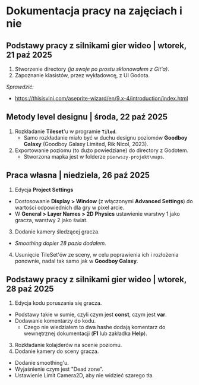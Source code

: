 # Dokumentacja pracy na zajęciach i nie

## Podstawy pracy z silnikami gier wideo | wtorek, 21 paź 2025

1. Stworzenie directory *(ja swoje po prostu sklonowałem z Git'a)*.
2. Zapoznanie klasistów, przez wykładowcę, z UI Godota.

*Sprawdzić:*

- <https://thisisvini.com/aseprite-wizard/en/9.x-4/introduction/index.html>

## Metody level designu | środa, 22 paź 2025

1. Rozkładanie **Tileset**'u w programie **`Tiled`**.
   - Samo rozkładanie miało być w duchu designu poziomów **Goodboy Galaxy** (Goodboy Galaxy Limited, Rik Nicol, 2023).
2. Exportowanie poziomu (to dużo powiedziane) do directory z Godotem.
   - Stworzona mapka jest w folderze `pierwszy-projekt\maps`.

## Praca własna | niedziela, 26 paź 2025

1. Edycja **Project Settings**
  - Dostosowanie **Display > Window** (z włączonymi **Advanced Settings**) do wartości odpowiednich dla gry w pixel arcie.
  - W **General > Layer Names > 2D Physics** ustawienie warstwy 1 jako gracza, warstwy 2 jako świat.
3. Dodanie kamery śledzącej gracza.
  - *Smoothing dopier 28 pazia dodałem.*
4. Usunięcie TileSet'ów ze sceny, w celu poprawienia ich i rozłożenia ponownie, nadal tak samo jak w **Goodboy Galaxy**.

## Podstawy pracy z silnikami gier wideo | wtorek, 28 paź 2025

1. Edycja kodu poruszania się gracza.
  - Podstawy takie w sumie, czyli czym jest **const**, czym jest **var**.
  - Dodawanie komentarzy do kodu.
    - Czego nie wiedziałem to dwa hashe dodają komentarz do wewnętrznej dokumentacji (**F1** lub zakładka **Help**).
3. Rozkładanie kolajderów na scenie poziomu.
4. Dodanie kamery do sceny gracza.
  - Dodanie smoothing'u.
  - Wyjaśnienie czym jest "Dead zone".
  - Ustawienie Limit Camera2D, aby nie widzieć szarego tła.
